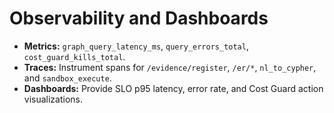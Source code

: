 # Observability and Dashboards

- **Metrics:** `graph_query_latency_ms`, `query_errors_total`, `cost_guard_kills_total`.
- **Traces:** Instrument spans for `/evidence/register`, `/er/*`, `nl_to_cypher`, and `sandbox_execute`.
- **Dashboards:** Provide SLO p95 latency, error rate, and Cost Guard action visualizations.
